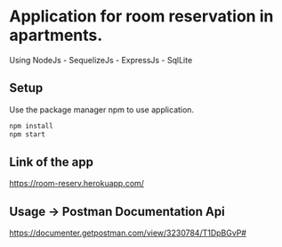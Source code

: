 # Application for room reservation in apartments.

Using NodeJs - SequelizeJs - ExpressJs - SqlLite

## Setup

Use the package manager npm to use application.

```bash
npm install
npm start
```

## Link of the app
https://room-reserv.herokuapp.com/

## Usage -> Postman Documentation Api
https://documenter.getpostman.com/view/3230784/T1DpBGvP#


